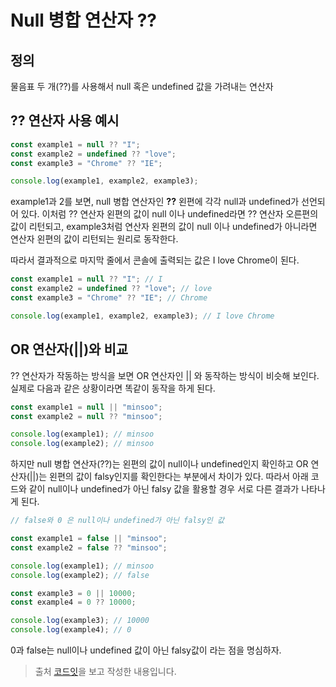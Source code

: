 # Null 병합 연산자 ??

## 정의

물음표 두 개(??)를 사용해서 null 혹은 undefined 값을 가려내는 연산자

## ?? 연산자 사용 예시

```javascript
const example1 = null ?? "I";
const example2 = undefined ?? "love";
const example3 = "Chrome" ?? "IE";

console.log(example1, example2, example3);
```

example1과 2를 보면, null 병합 연산자인 **??** 왼편에 각각 null과 undefined가 선언되어 있다.
이처럼 ?? 연산자 왼편의 값이 null 이나 undefined라면 ?? 연산자 오른편의 값이 리턴되고, example3처럼 연산자 왼편의 값이 null 이나 undefined가 아니라면 연산자 왼편의 값이 리턴되는 원리로 동작한다.

따라서 결과적으로 마지막 줄에서 콘솔에 출력되는 값은 I love Chrome이 된다.

```javascript
const example1 = null ?? "I"; // I
const example2 = undefined ?? "love"; // love
const example3 = "Chrome" ?? "IE"; // Chrome

console.log(example1, example2, example3); // I love Chrome
```

## OR 연산자(||)와 비교

?? 연산자가 작동하는 방식을 보면 OR 연산자인 || 와 동작하는 방식이 비슷해 보인다.
실제로 다음과 같은 상황이라면 똑같이 동작을 하게 된다.

```javascript
const example1 = null || "minsoo";
const example2 = null ?? "minsoo";

console.log(example1); // minsoo
console.log(example2); // minsoo
```

하지만 null 병합 연산자(??)는 왼편의 값이 null이나 undefined인지 확인하고 OR 연산자(||)는 왼편의 값이 falsy인지를 확인한다는 부분에서 차이가 있다.
따라서 아래 코드와 같이 null이나 undefined가 아닌 falsy 값을 활용할 경우 서로 다른 결과가 나타나게 된다.

```javascript
// false와 0 은 null이나 undefined가 아닌 falsy인 값

const example1 = false || "minsoo";
const example2 = false ?? "minsoo";

console.log(example1); // minsoo
console.log(example2); // false

const example3 = 0 || 10000;
const example4 = 0 ?? 10000;

console.log(example3); // 10000
console.log(example4); // 0
```

0과 false는 null이나 undefined 값이 아닌 falsy값이 라는 점을 명심하자.

> 출처 [코드잇](https://www.codeit.kr/)을 보고 작성한 내용입니다.
